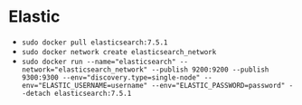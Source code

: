 # Elastic
* `sudo docker pull elasticsearch:7.5.1`  
* `sudo docker network create elasticsearch_network`  
* `sudo docker run --name="elasticsearch" --network="elasticsearch_network" --publish 9200:9200 --publish 9300:9300 --env="discovery.type=single-node" --env="ELASTIC_USERNAME=username" --env="ELASTIC_PASSWORD=password" --detach elasticsearch:7.5.1`  